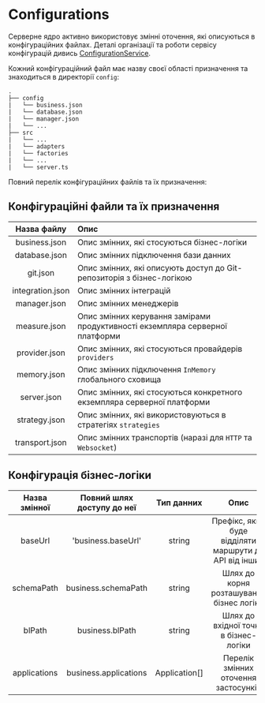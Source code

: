 # Configurations

Серверне ядро активно використовує змінні оточення, які описуються в конфігураційних файлах. Деталі організації та роботи сервісу конфігурацій дивись [ConfigurationService](../server-platform/services.md#configurationservice). 

Кожний конфігураційний файл має назву своєї області призначення та знаходиться в директорії `config`:

```
.
├── config
|   └── business.json
|   └── database.json
|   └── manager.json
|   └── ...
├── src
|   └── ...
|   └── adapters
|   └── factories
|   └── ...
|   └── server.ts
```

Повний перелік конфігураційних файлів та їх призначення:

## Конфігураційні файли та їх призначення

| Назва файлу | Опис |
| :---------: | :--- |
| business.json | Опис змінних, які стосуються бізнес-логіки |
| database.json | Опис змінних підключення бази данних |
| git.json | Опис змінних, які описують доступ до Git-репозиторія з бізнес-логікою |
| integration.json | Опис змінних інтеграцій |
| manager.json | Опис змінних менеджерів |
| measure.json | Опис змінних керування замірами продуктивності екземпляра серверної платформи |
| provider.json | Опис змінних, які стосуються провайдерів `providers` |
| memory.json | Опис змінних підключення `InMemory` глобального сховища  |
| server.json | Опис змінних, які стосуються конкретного екземпляра серверної платформи |
| strategy.json | Опис змінних, які використовуються в стратегіях `strategies` |
| transport.json | Опис змінних транспортів (наразі для `HTTP` та `Websocket`) |

## Конфігурація бізнес-логіки

| Назва змінної | Повний шлях доступу до неї | Тип данних | Опис | Приклад | 
| :-----------: | :------------------------: | :--------: | :--: | :------ | 
| baseUrl | 'business.baseUrl' | string | Префікс, який буде відділяти маршрути до API від інших | /api <br/> Повний шлях наприклад буде: http://localhost:3000/api/... | 
| schemaPath | business.schemaPath | string | Шлях до корня розташування бізнес логіки | home/local/ninjasushi/business-schema | 
| blPath | business.blPath | string | Шлях до вхідної точки в бізнес-логіки | home/local/ninjasushi/business-schema/app.ts | 
| applications | business.applications | Application[] | Перелік змінних оточення застосунків | [ { "name": "SystemAdministrator", "private": true, "token": "#sayhEbvy1Dbv&" } ] | 